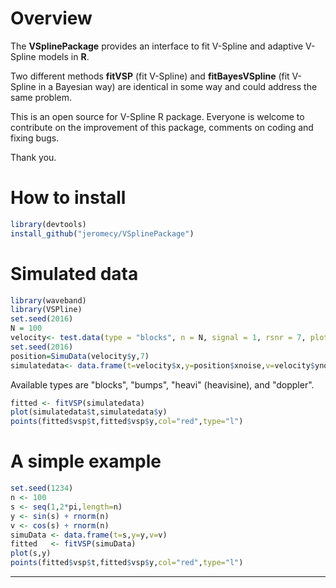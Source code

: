 


# Overview

The **VSplinePackage** provides an interface to fit V-Spline and adaptive V-Spline models in **R**.

Two different methods **fitVSP** (fit V-Spline) and **fitBayesVSpline** (fit V-Spline in a Bayesian way) are identical in some way and could address the same problem. 

This is an open source for V-Spline R package. Everyone is welcome to contribute on the improvement of this package, comments on coding and fixing bugs.

Thank you.

# How to install

```r
library(devtools)
install_github("jeromecy/VSplinePackage")
```
# Simulated data
```r
library(waveband)
library(VSPline)
set.seed(2016)
N = 100
velocity<- test.data(type = "blocks", n = N, signal = 1, rsnr = 7, plotfn = TRUE)
set.seed(2016)
position=SimuData(velocity$y,7)
simulatedata<- data.frame(t=velocity$x,y=position$xnoise,v=velocity$ynoise,boom=0)
```
Available types are "blocks", "bumps", "heavi" (heavisine), and "doppler".

```r
fitted <- fitVSP(simulatedata)
plot(simulatedata$t,simulatedata$y)
points(fitted$vsp$t,fitted$vsp$y,col="red",type="l")
```
# A simple example
```r
set.seed(1234)
n <- 100
s <- seq(1,2*pi,length=n)
y <- sin(s) + rnorm(n)
v <- cos(s) + rnorm(n)
simuData <- data.frame(t=s,y=y,v=v)
fitted   <- fitVSP(simuData)
plot(s,y)
points(fitted$vsp$t,fitted$vsp$y,col="red",type="l")
```
--------
